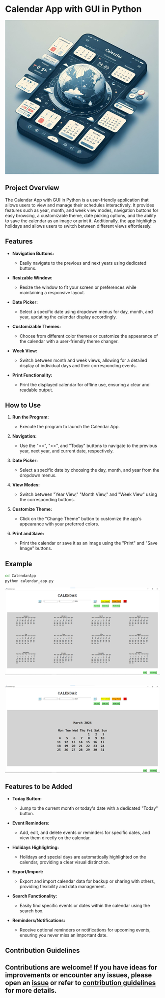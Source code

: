 # Calendar App with GUI in Python

![Calendar App](../assets/images/readme_images/calendar_app.png)

## Project Overview

The Calendar App with GUI in Python is a user-friendly application that allows users to view and manage their schedules interactively. It provides features such as year, month, and week view modes, navigation buttons for easy browsing, a customizable theme, date picking options, and the ability to save the calendar as an image or print it. Additionally, the app highlights holidays and allows users to switch between different views effortlessly.

## Features

- **Navigation Buttons:**

  - Easily navigate to the previous and next years using dedicated buttons.

- **Resizable Window:**

  - Resize the window to fit your screen or preferences while maintaining a responsive layout.

- **Date Picker:**

  - Select a specific date using dropdown menus for day, month, and year, updating the calendar display accordingly.

- **Customizable Themes:**

  - Choose from different color themes or customize the appearance of the calendar with a user-friendly theme changer.

- **Week View:**

  - Switch between month and week views, allowing for a detailed display of individual days and their corresponding events.

- **Print Functionality:**

  - Print the displayed calendar for offline use, ensuring a clear and readable output.

## How to Use

1. **Run the Program:**

   - Execute the program to launch the Calendar App.

2. **Navigation:**

   - Use the "<<", ">>", and "Today" buttons to navigate to the previous year, next year, and current date, respectively.

3. **Date Picker:**

   - Select a specific date by choosing the day, month, and year from the dropdown menus.

4. **View Modes:**

   - Switch between "Year View," "Month View," and "Week View" using the corresponding buttons.

5. **Customize Theme:**

   - Click on the "Change Theme" button to customize the app's appearance with your preferred colors.

6. **Print and Save:**

   - Print the calendar or save it as an image using the "Print" and "Save Image" buttons.

## Example

```bash
cd CalendarApp
python calendar_app.py
```

![Output](../assets/images/output_images/calendar_output1.png)

\
![Output 2](../assets/images/output_images/calendar_output2.png)

## Features to be Added

- **Today Button:**

  - Jump to the current month or today's date with a dedicated "Today" button.

- **Event Reminders:**

  - Add, edit, and delete events or reminders for specific dates, and view them directly on the calendar.

- **Holidays Highlighting:**

  - Holidays and special days are automatically highlighted on the calendar, providing a clear visual distinction.

- **Export/Import:**

  - Export and import calendar data for backup or sharing with others, providing flexibility and data management.

- **Search Functionality:**

  - Easily find specific events or dates within the calendar using the search box.

- **Reminders/Notifications:**

  - Receive optional reminders or notifications for upcoming events, ensuring you never miss an important date.

## Contribution Guidelines

## Contributions are welcome! If you have ideas for improvements or encounter any issues, please open an [issue](https://github.com/vrm-piyush/Python-Projects/issues/new/choose) or refer to [contribution guidelines](../CONTRIBUTING.md) for more details.
